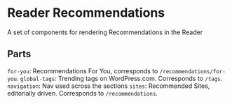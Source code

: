# Reader Recommendations

A set of components for rendering Recommendations in the Reader

## Parts

`for-you`: Recommendations For You, corresponds to `/recommendations/for-you`.
`global-tags`: Trending tags on WordPress.com. Corresponds to `/tags`.
`navigation`: Nav used across the sections
`sites`: Recommended Sites, editorially driven. Corresponds to `/recommendations`.
